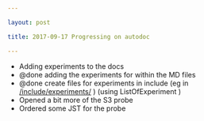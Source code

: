 ```yaml
---

layout: post

title: 2017-09-17 Progressing on autodoc

---
```



-   Adding experiments to the docs
-   @done adding the experiments for within the MD files
-   @done create files for experiments in include (eg in
    [/include/experiments/](/include/AllExpes.md) ) (using
    ListOfExperiment )
-   Opened a bit more of the S3 probe
-   Ordered some JST for the probe

